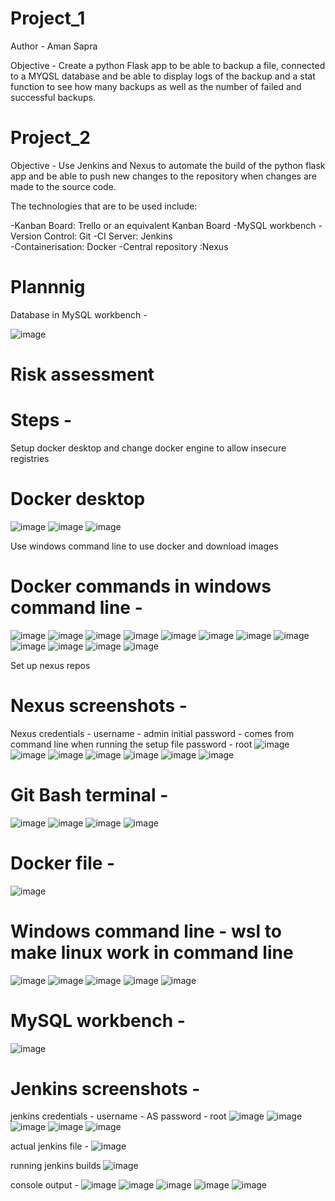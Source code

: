 # Project_1

Author - Aman Sapra

Objective - 
Create a python Flask app to be able to backup a file, connected to a MYQSL database and be able to display logs of the backup and a stat function to see how many backups as well as the number of failed and successful backups. 

# Project_2

Objective - 
Use Jenkins and Nexus to automate the build of the python flask app and be able to push new changes to the repository when changes are made to the source code.

The technologies that are to be used include:

-Kanban Board: Trello or an equivalent Kanban Board 
-MySQL workbench
-Version Control: Git 
-CI Server: Jenkins  
-Containerisation: Docker 
-Central repository :Nexus 

# Plannnig

Database in MySQL workbench -

![image](https://github.com/A-Sapra/project_1/assets/139867167/a11eb849-fb3e-4617-93d5-702c8fdc4096)


# Risk assessment


# Steps -
Setup docker desktop and change docker engine to allow insecure registries
# Docker desktop 
![image](https://github.com/A-Sapra/project_1/assets/139867167/30e8568c-a67e-413e-8d4d-f892ac152530)
![image](https://github.com/A-Sapra/project_1/assets/139867167/9482a22b-0628-4dd3-a712-065444c4cd76)
![image](https://github.com/A-Sapra/project_1/assets/139867167/3cf903e6-ba9f-40fa-9d87-afb9ce370a23)

Use windows command line to use docker and download images
# Docker commands in windows command line - 
![image](https://github.com/A-Sapra/project_1/assets/139867167/e4cece58-7f21-42d1-9375-b9ac5f8aad39)
![image](https://github.com/A-Sapra/project_1/assets/139867167/408c0445-79f7-46ca-8b69-a2c7c3ab33ae)
![image](https://github.com/A-Sapra/project_1/assets/139867167/6d33d84d-2673-407e-a84a-7f62109fe9d1)
![image](https://github.com/A-Sapra/project_1/assets/139867167/12af8264-f119-4e87-8bad-69be9c37ccd3)
![image](https://github.com/A-Sapra/project_1/assets/139867167/9485d21a-2c6b-425c-9a06-689f23093c57)
![image](https://github.com/A-Sapra/project_1/assets/139867167/feb1819a-eaa1-4f7e-89e4-1a5511d0ff3a)
![image](https://github.com/A-Sapra/project_1/assets/139867167/74e081f9-e138-4b06-8b6e-ab00f412da87)
![image](https://github.com/A-Sapra/project_1/assets/139867167/fa9d7ad3-ace1-4cab-a6f2-aa93ebe4068c)
![image](https://github.com/A-Sapra/project_1/assets/139867167/4da45fe3-4d10-471f-876d-9d124eb41b3a)
![image](https://github.com/A-Sapra/project_1/assets/139867167/cf0e3907-0ba5-4c79-8e1e-e8d2d35cee3a)
![image](https://github.com/A-Sapra/project_1/assets/139867167/8d82d6d8-6f09-4acb-b601-fbf6067a579e)
![image](https://github.com/A-Sapra/project_1/assets/139867167/111f9b71-d9bc-4e8a-ab31-085f92dd264a)

Set up nexus repos 

# Nexus screenshots - 
Nexus credentials - 
username - admin
initial password - comes from command line when running the setup file
password - root
![image](https://github.com/A-Sapra/project_1/assets/139867167/f0c74ea0-8fb9-4032-a655-e070bdfb4985)
![image](https://github.com/A-Sapra/project_1/assets/139867167/743d31c0-e7c9-4476-8a88-4d59301dd092)
![image](https://github.com/A-Sapra/project_1/assets/139867167/1f21def8-3252-42ad-8375-9cd2d7ce115d)
![image](https://github.com/A-Sapra/project_1/assets/139867167/d3011b5c-3112-4b5f-9783-ee127222eca0)
![image](https://github.com/A-Sapra/project_1/assets/139867167/b013f51e-858c-410d-b805-74b2eecfa593)
![image](https://github.com/A-Sapra/project_1/assets/139867167/3a123420-598a-4079-a729-cdeb830eaa55)
![image](https://github.com/A-Sapra/project_1/assets/139867167/86ffcc51-b4b0-4b07-bd8a-91cbc401f156)

# Git Bash terminal -
![image](https://github.com/A-Sapra/project_1/assets/139867167/e5379ead-27dd-46f4-a44b-a04297304936)
![image](https://github.com/A-Sapra/project_1/assets/139867167/430afdbc-2b6e-48fb-935c-3bf441be1959)
![image](https://github.com/A-Sapra/project_1/assets/139867167/7e1c6b9c-1108-4c2d-a0f7-776ec56a69f7)
![image](https://github.com/A-Sapra/project_1/assets/139867167/b3e2edf2-d0d2-4a9a-b60e-100b4c0fe0e2)

# Docker file -
![image](https://github.com/A-Sapra/project_1/assets/139867167/ce0f0a11-b45a-4356-9b84-833c1e7d1a06)

# Windows command line - wsl to make linux work in command line 
![image](https://github.com/A-Sapra/project_1/assets/139867167/d597c429-3fe2-4fe1-8a13-557881f7b48f)
![image](https://github.com/A-Sapra/project_1/assets/139867167/9a7b1230-5ccf-4df9-9180-181035cbdc16)
![image](https://github.com/A-Sapra/project_1/assets/139867167/6c8295ef-e137-4bf4-91c2-77b20979edb4)
![image](https://github.com/A-Sapra/project_1/assets/139867167/7880af8b-07b0-4fe8-af81-2853c164cd3b)
![image](https://github.com/A-Sapra/project_1/assets/139867167/1d0c651d-fed3-4e72-8af9-98b2539b4136)

# MySQL workbench -

![image](https://github.com/A-Sapra/project_1/assets/139867167/d794c452-4303-43cf-aa5c-9ed62240ddfc)

# Jenkins screenshots - 
jenkins credentials - 
username - AS
password - root
![image](https://github.com/A-Sapra/project_1/assets/139867167/d0b500c0-b970-4796-ba95-b8bf7cce696c)
![image](https://github.com/A-Sapra/project_1/assets/139867167/2798cf5b-e86d-4b18-8cc2-9c13667a9c41)
![image](https://github.com/A-Sapra/project_1/assets/139867167/4969b287-c5ed-4003-8bb8-ec3939a9e38b)
![image](https://github.com/A-Sapra/project_1/assets/139867167/ab438741-b75c-43a3-861d-9fd9552cf9c1)
![image](https://github.com/A-Sapra/project_1/assets/139867167/6481fbfb-a4ba-4a4e-b439-688a5d4818b9)

actual jenkins file - 
![image](https://github.com/A-Sapra/project_1/assets/139867167/a80aa2c5-68cc-4895-8e09-7424776659cd)

running jenkins builds
![image](https://github.com/A-Sapra/project_1/assets/139867167/b4256436-bde7-4a1c-9502-f345c9ad4241)

console output -
![image](https://github.com/A-Sapra/project_1/assets/139867167/8060dd58-ed6f-4cf2-a19f-3fb05da94440)
![image](https://github.com/A-Sapra/project_1/assets/139867167/daf35e83-4bc1-423a-b3fa-904916eae1e6)
![image](https://github.com/A-Sapra/project_1/assets/139867167/4e8031d8-5d36-495f-8009-6ca95a6c9cdc)
![image](https://github.com/A-Sapra/project_1/assets/139867167/f359552a-bb00-46b3-8393-2af8d22a8ae3)
![image](https://github.com/A-Sapra/project_1/assets/139867167/c69cb686-5b2d-440c-9a2e-17519457597e)

































